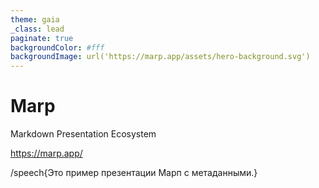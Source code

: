 ```yaml
---
theme: gaia
_class: lead
paginate: true
backgroundColor: #fff
backgroundImage: url('https://marp.app/assets/hero-background.svg')
---
```


# **Marp**

Markdown Presentation Ecosystem

https://marp.app/

/speech{Это пример презентации Марп с метаданными.}
